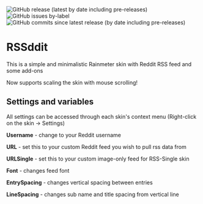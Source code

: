 ![GitHub release (latest by date including pre-releases)](https://img.shields.io/github/v/release/SmileyDrag0n/RSSddit?include_prereleases) ![GitHub issues by-label](https://img.shields.io/github/issues/SmileyDrag0n/RSSddit/bug) ![GitHub commits since latest release (by date including pre-releases)](https://img.shields.io/github/commits-since/SmileyDrag0n/RSSddit/latest/rss-prebuild?include_prereleases)
# RSSddit
This is a simple and minimalistic Rainmeter skin with Reddit RSS feed and some add-ons

Now supports scaling the skin with mouse scrolling!
## Settings and variables
All settings can be accessed through each skin's context menu (Right-click on the skin -> Settings)

**Username** - change to your Reddit username

**URL** - set this to your custom Reddit feed you wish to pull rss data from

**URLSingle** - set this to your custom image-only feed for RSS-Single skin

**Font** - changes feed font

**EntrySpacing** - changes vertical spacing between entries

**LineSpacing** - changes sub name and title spacing from vertical line
